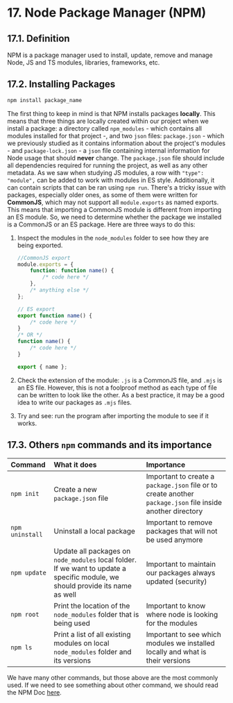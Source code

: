 # 17. Node Package Manager (NPM)

## 17.1. Definition

NPM is a package manager used to install, update, remove and manage Node, JS and TS modules, libraries, frameworks, etc.

## 17.2. Installing Packages

```bash
npm install package_name
```

The first thing to keep in mind is that NPM installs packages **locally**. This means that three things are locally created within our project when we install a package: a directory called `npm_modules` - which contains all modules installed for that project -, and two `json` files: `package.json` - which we previously studied as it contains information about the project's modules - and `package-lock.json` - a `json` file containing internal information for Node usage that should **never** change.
The `package.json` file should include all dependencies required for running the project, as well as any other metadata. As we saw when studying JS modules, a row with `"type": "module",` can be added to work with modules in ES style. Additionally, it can contain scripts that can be ran using `npm run`.
There's a tricky issue with packages, especially older ones, as some of them were written for **CommonJS**, which may not support all `module.exports` as named exports. This means that importing a CommonJS module is different from importing an ES module. So, we need to determine whether the package we installed is a CommonJS or an ES package. Here are three ways to do this:

1. Inspect the modules in the `node_modules` folder to see how they are being exported.

    ```javascript
    //CommonJS export
    module.exports = {
        function: function name() {
            /* code here */
        },
        /* anything else */
    };

    // ES export
    export function name() {
        /* code here */
    }
    /* OR */
    function name() {
        /* code here */
    }

    export { name };
    ```

2. Check the extension of the module: `.js` is a CommonJS file, and `.mjs` is an ES file. However, this is not a foolproof method as each type of file can be written to look like the other. As a best practice, it may be a good idea to write our packages as `.mjs` files.

3. Try and see: run the program after importing the module to see if it works.

## 17.3. Others `npm` commands and its importance

| Command         | What it does                                                                                                                   | Importance                                                                                                  |
| :-------------- | :----------------------------------------------------------------------------------------------------------------------------- | :---------------------------------------------------------------------------------------------------------- |
| `npm init`      | Create a new `package.json` file                                                                                               | Important to create a `package.json` file or to create another `package.json` file inside another directory |
| `npm uninstall` | Uninstall a local package                                                                                                      | Important to remove packages that will not be used anymore                                                  |
| `npm update`    | Update all packages on `node_modules` local folder. If we want to update a specific module, we should provide its name as well | Important to maintain our packages always updated (security)                                                |
| `npm root`      | Print the location of the `node_modules` folder that is being used                                                             | Important to know where node is looking for the modules                                                     |
| `npm ls`        | Print a list of all existing modules on local `node_modules` folder and its versions                                           | Important to see which modules we installed locally and what is their versions                              |

We have many other commands, but those above are the most commonly used. If we need to see something about other command, we should read the NPM Doc [here](https://docs.npmjs.com/cli/v8/commands).
